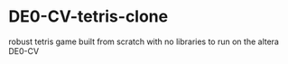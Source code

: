 # DE0-CV-tetris-clone
robust tetris game built from scratch with no libraries to run on the altera DE0-CV

